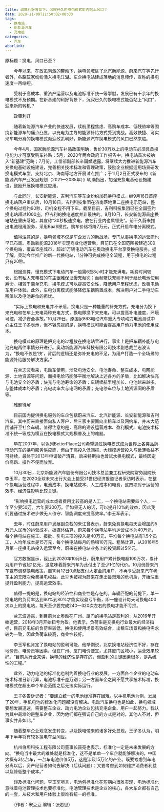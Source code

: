 ```yaml
---
title: 政策利好背景下，沉寂已久的换电模式能否站上风口？
date: 2020-11-09T11:50:02+08:00
tags:
  - 换电站
  - 新能源汽车
  - 充电桩
categories:
  - 汽车
abbrlink:
---
```


原标题：换电，风口已至？

　　今年以来，在政策刺激的带动下，换电领域除了北汽新能源、蔚来汽车等先行者外，各路玩家纷纷涌入换电江湖。车企换电站建成落地的消息频传，宣称的换电速度一再缩短。

　　受制于高成本、重资产运营以及电池标准不统一等掣肘，发展已有十余年的换电模式不及预期。在新基建的利好背景下，沉寂已久的换电模式能否站上“风口”，迎来新的转机？

　　政策利好

　　随着新能源汽车产业的快速发展，续航里程焦虑、高购车成本、低残值率等围绕新能源车的痛点凸显，以充电为主导的能源补给方式受到挑战。高效快捷、可实现车电分离的换电模式频迎政策利好，新能源汽车换电模式的风口已然来临。

　　今年4月，国家新能源汽车补贴政策明确，售价30万以上的电动车必须具备换电能力才可享受购车补贴；5月，2020年两会政府工作报告中，换电站首次被纳入“新基建”范畴；7月份，工信部副部长辛国斌透露，将继续大力推进新能源汽车充换电基础设施建设，完善相关技术标准和管理政策，鼓励企业根据适用场景研发换电模式车型，支持北京、海南等地方开展试点推广；于11月2日正式发布的《新能源汽车产业发展规划（2021—2035年）》明确指出，加强充换电基础设施建设，鼓励开展换电模式应用。

　　与此同时，长安新能源、吉利汽车等车企纷纷加码换电模式。继9月16日首座换电站落户重庆后，10月18日，吉利科技集团在济南落地第二座换电示范站，整个换电过程约90秒，司机全程不用下车。截至目前，吉利科技集团已在全国签约换电站超过1000座。但吉利的换电速度并非最快的。9月10日，长安新能源首座换电站在重庆落地，其宣称“30秒极速换电，放在行业内也属领先”。前不久蔚来推出电池租用服务，采用BaaS模式，购车价格将降7万元，正式开启车电分离模式。

　　值得注意的是，换电领域不仅是车企发力的新战场，专门从事换电的运营商也早已布局。奥动新能源2016年实现商业化运营后，目前已在全国范围投建近300个换电站，覆盖15座城市，超过1万辆电动汽车在奥动换电平台享受换电服务。据了解，奥动今年推广的新一代换电站，1分钟可完成换电全流程，用于换电的过程只有20秒。

　　根据测算，慢充模式下电动汽车一般需6至8小时才能充满电，耗费时间较长，没有私人充电桩的车主很难保证慢充频次；而频繁快充则不利于延长电池使用寿命。相较于简单充电，换电模式可以提高安全性，降低用户里程忧虑，改善电动车用户体验。此外，车电分离模式能够降低车辆购置成本，解决用户对二手电动车残值以及电池寿命的担忧。

　　“实际上换电和充电并不矛盾，换电只是一种能量的补充方式，充电分为换下来充电和在车上充电两种充电方式，换电即换下来充电，可以提高补电速度，环境可控，减少安全事故。”10月29日，原国家863电动汽车重大专项动力电池测试中心主任王子冬表示，但不容忽视的是，换电模式可能会提高用户动力电池的使用成本。

　　换电模式的原理是把充电的过程放在换电站里进行，事实上是把车辆补能与电池充电两件事情分开进行。奥动新能源汽车科技有限公司技术副总裁兰志波认为，“换电不仅是‘快’，背后的逻辑还是弥补充电的不足，为用户打造一个全场景的能源补给服务解决方案。”

　　在兰志波看来，电动车使用，涉及电池安全、电池寿命、整车成本、电网能源、土地资源等问题，而换电恰巧能够平衡地解决上述各方的矛盾，比如解决快充与电池安全的矛盾；快充与电池寿命的矛盾；车辆续航里程加长、电池越来越多，与整体成本的矛盾；充电功率大与电网的矛盾；充电停车位与土地资源间的矛盾等。

　　难题待解

　　目前国内提供换电服务的车企包括蔚来汽车、北汽新能源、长安新能源和吉利汽车，其中蔚来直接面向私人客户，后三家主要面向出租车以及网约车，并未大范围铺开至社会车辆。值得注意的是，高昂的建设运营成本、盈利模式、电池技术标准不统一等成为横亘在换电模式大规模普及上的难题。

　　早在2007年，以色列BetterPlace公司希望通过换电模式成为世界上各类品牌电动汽车的换电服务供应商，但由于高投入低回报、大规模运营投入与微薄收益不可持续，最终于2013年申请破产清算。后来特斯拉也曾试水换电模式，最终因定价高昂、操作不便而放弃。

　　10月30日，北京新能源汽车股份有限公司技术总监兼工程研究院常务副院长李玉军，在2020全球未来出行大会上接受21世纪经济报道记者采访时表示，在整个换电运营过程中，电池成本、换电站成本、人工成本和电费，这四项对于运营的效率、经济性影响比较关键。

　　“影响换电运营的成本或者费用比较高的是人工，一个换电站需要四个人，一年至少要50万，六年要300万。但如果无人的话，可以提升10%的效益，因此我们要通过技术进步做无人值守、智能调度来提高效率。”李玉军表示。

　　去年，时任蔚来用户发展副总裁的朱江曾表示，蔚来免费换电每天会增加约5万元人民币的运营成本。据媒体估算，蔚来每个换电站平均运营成本为40万元，每个换电站在施工、报批、引电三项的投入是40万元，平均每个换电站有1.5个员工，人均年成本是15万元，每个换电站每月的场租10万元。粗略计算，从2018年5月第一座换电站投入运营至今，蔚来在换电站业务上的投资超过5亿元。

　　官方数据显示，截止到2020年10月5日，蔚来用户累计换电超100万次，累计为用户节省超1亿元，这意味着蔚来汽车为此付出了至少1亿的代价。10月份蔚来汽车宣布调整换电政策，自10月12日0点起支付大定金的用户，不再享受蔚来汽车老车主的无限次免费换电权益。此举也被视为蔚来在走出最艰难的危机后，开始注重提升盈利能力，提高运营效率。

　　值得一提的是，换电站的经济性和商业性是存在的。车辆匹配的前提下，单一换电站的负荷率达到60%到80%才能实现盈亏平衡，即一座设计每天可换电400次以上的换电站，每天至少要完成240—320次左右的换电才能不亏损。

　　兰志波透露，到目前为止奥动在广州、厦门的换电站是盈利的，从2016年开始运营，2018年3月开始扭亏为盈。他表示，负荷率是充换电行业最大的经济指标，目前充电桩的负荷率较低，换电和使用场景有效结合，出租车场景和换电需求较为一致，因此负荷率较高，商业性较好。

　　李玉军也肯定了换电站的盈利可能，他举例说，北京换电站经济性不好，存在地价贵、电价贵等因素，但在广州、厦门电价便宜，尤其厦门区域小，运营效果较好。“目前从行业来讲，换电的经济性是存在的，但盈利的关键因素很多，是系统性的工程。”

　　此外，动力电池的标准化也制约着换电行业的发展。一方面各个企业的电动车技术标准日新月异，电池标准千差万别；另一方面车企之间不愿共享技术标准，换电模式在超出单个车企范围之后无法实际运行。

　　王子冬告诉记者：“要建立统一的电池标准存在困难。以手机电池为例，发展了20年，手机电池的标准化问题都没有解决。电动汽车换电也是如此，换电领域要想发展迅速，需要整车企业、动力电池企业包括充电企业、用户一起努力。我认为其中最难的是整车企业，因为他们都在强调自己的方式是对的，其他人不对，但事实并非如此。”

　　随着整车企业观念发生转变，以及换电带来的诸多好处显现，王子冬认为，明年下半年将有较多换电车型问世。

　　杭州伯坦科技工程有限公司董事长聂亮也表示，标准化一定是未来发展的方向。“换电当中最大的难处就是标准化，这不是单单一个车企就能够解决的，中国大概有3亿台车，一台车电池价值5万，这是涉及15万亿的产业。既要考虑到车电分离以后，资产经营者如何去解决（后续问题）；又要考虑到如何维护消费者利益以及降低整个成本。”

　　谈及标准化问题，李玉军坦言，电池包标准化在短期内很难实现，电池标准化意味着电池管理技术也要标准化，电池管理技术是企业的核心，各大车企都有自己的一套，从技术和用户体验上很难有统一的标准。

　　（作者：宋豆豆 编辑：张若思）